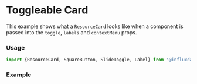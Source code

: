 # Toggleable Card

This example shows what a `ResourceCard` looks like when a component is passed into the `toggle`, `labels` and `contextMenu` props.

### Usage
```js
import {ResourceCard, SquareButton, SlideToggle, Label} from '@influxdata/clockface'
```

### Example
<!-- STORY -->

<!-- STORY HIDE START -->

<!-- STORY HIDE END -->

<!-- PROPS -->
